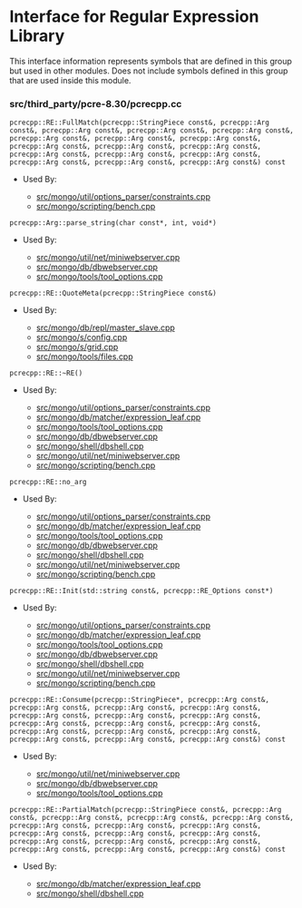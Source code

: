
# Interface for Regular Expression Library
This interface information represents symbols that are defined in this group but used in other modules.  Does not include symbols defined in this group that are used inside this module.

### src/third\_party/pcre-8.30/pcrecpp.cc

<div></div>

    pcrecpp::RE::FullMatch(pcrecpp::StringPiece const&, pcrecpp::Arg const&, pcrecpp::Arg const&, pcrecpp::Arg const&, pcrecpp::Arg const&, pcrecpp::Arg const&, pcrecpp::Arg const&, pcrecpp::Arg const&, pcrecpp::Arg const&, pcrecpp::Arg const&, pcrecpp::Arg const&, pcrecpp::Arg const&, pcrecpp::Arg const&, pcrecpp::Arg const&, pcrecpp::Arg const&, pcrecpp::Arg const&, pcrecpp::Arg const&) const

- Used By:

    - [src/mongo/util/options\_parser/constraints.cpp](../../../../process\_management/startup\_initialization)
    - [src/mongo/scripting/bench.cpp](../../../../javascript/javascript\_libraries)

<div></div>

    pcrecpp::Arg::parse_string(char const*, int, void*)

- Used By:

    - [src/mongo/util/net/miniwebserver.cpp](../../../../network/web\_server)
    - [src/mongo/db/dbwebserver.cpp](../../../../network/web\_server)
    - [src/mongo/tools/tool\_options.cpp](../../../../tools/tools)

<div></div>

    pcrecpp::RE::QuoteMeta(pcrecpp::StringPiece const&)

- Used By:

    - [src/mongo/db/repl/master\_slave.cpp](../../../../replication/replication)
    - [src/mongo/s/config.cpp](../../../../sharding/sharding\_uncategorized)
    - [src/mongo/s/grid.cpp](../../../../sharding/sharding\_uncategorized)
    - [src/mongo/tools/files.cpp](../../../../tools/tools)

<div></div>

    pcrecpp::RE::~RE()

- Used By:

    - [src/mongo/util/options\_parser/constraints.cpp](../../../../process\_management/startup\_initialization)
    - [src/mongo/db/matcher/expression\_leaf.cpp](../../../../queries/core\_query\_system)
    - [src/mongo/tools/tool\_options.cpp](../../../../tools/tools)
    - [src/mongo/db/dbwebserver.cpp](../../../../network/web\_server)
    - [src/mongo/shell/dbshell.cpp](../../../../mongo\_shell/mongo\_shell)
    - [src/mongo/util/net/miniwebserver.cpp](../../../../network/web\_server)
    - [src/mongo/scripting/bench.cpp](../../../../javascript/javascript\_libraries)

<div></div>

    pcrecpp::RE::no_arg

- Used By:

    - [src/mongo/util/options\_parser/constraints.cpp](../../../../process\_management/startup\_initialization)
    - [src/mongo/db/matcher/expression\_leaf.cpp](../../../../queries/core\_query\_system)
    - [src/mongo/tools/tool\_options.cpp](../../../../tools/tools)
    - [src/mongo/db/dbwebserver.cpp](../../../../network/web\_server)
    - [src/mongo/shell/dbshell.cpp](../../../../mongo\_shell/mongo\_shell)
    - [src/mongo/util/net/miniwebserver.cpp](../../../../network/web\_server)
    - [src/mongo/scripting/bench.cpp](../../../../javascript/javascript\_libraries)

<div></div>

    pcrecpp::RE::Init(std::string const&, pcrecpp::RE_Options const*)

- Used By:

    - [src/mongo/util/options\_parser/constraints.cpp](../../../../process\_management/startup\_initialization)
    - [src/mongo/db/matcher/expression\_leaf.cpp](../../../../queries/core\_query\_system)
    - [src/mongo/tools/tool\_options.cpp](../../../../tools/tools)
    - [src/mongo/db/dbwebserver.cpp](../../../../network/web\_server)
    - [src/mongo/shell/dbshell.cpp](../../../../mongo\_shell/mongo\_shell)
    - [src/mongo/util/net/miniwebserver.cpp](../../../../network/web\_server)
    - [src/mongo/scripting/bench.cpp](../../../../javascript/javascript\_libraries)

<div></div>

    pcrecpp::RE::Consume(pcrecpp::StringPiece*, pcrecpp::Arg const&, pcrecpp::Arg const&, pcrecpp::Arg const&, pcrecpp::Arg const&, pcrecpp::Arg const&, pcrecpp::Arg const&, pcrecpp::Arg const&, pcrecpp::Arg const&, pcrecpp::Arg const&, pcrecpp::Arg const&, pcrecpp::Arg const&, pcrecpp::Arg const&, pcrecpp::Arg const&, pcrecpp::Arg const&, pcrecpp::Arg const&, pcrecpp::Arg const&) const

- Used By:

    - [src/mongo/util/net/miniwebserver.cpp](../../../../network/web\_server)
    - [src/mongo/db/dbwebserver.cpp](../../../../network/web\_server)
    - [src/mongo/tools/tool\_options.cpp](../../../../tools/tools)

<div></div>

    pcrecpp::RE::PartialMatch(pcrecpp::StringPiece const&, pcrecpp::Arg const&, pcrecpp::Arg const&, pcrecpp::Arg const&, pcrecpp::Arg const&, pcrecpp::Arg const&, pcrecpp::Arg const&, pcrecpp::Arg const&, pcrecpp::Arg const&, pcrecpp::Arg const&, pcrecpp::Arg const&, pcrecpp::Arg const&, pcrecpp::Arg const&, pcrecpp::Arg const&, pcrecpp::Arg const&, pcrecpp::Arg const&, pcrecpp::Arg const&) const

- Used By:

    - [src/mongo/db/matcher/expression\_leaf.cpp](../../../../queries/core\_query\_system)
    - [src/mongo/shell/dbshell.cpp](../../../../mongo\_shell/mongo\_shell)

